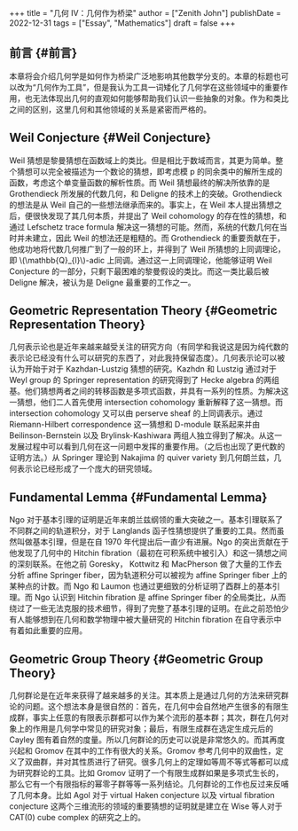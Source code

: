 +++
title = "几何 IV：几何作为桥梁"
author = ["Zenith John"]
publishDate = 2022-12-31
tags = ["Essay", "Mathematics"]
draft = false
+++

## 前言 {#前言}
本章将会介绍几何学是如何作为桥梁广泛地影响其他数学分支的。本章的标题也可以改为“几何作为工具”，但是我认为工具一词矮化了几何学在这些领域中的重要作用，也无法体现出几何的直观如何能够帮助我们认识一些抽象的对象。作为和类比之间的区别，这里几何和其他领域的关系是紧密而严格的。

## Weil Conjecture {#Weil Conjecture}
Weil 猜想是黎曼猜想在函数域上的类比。但是相比于数域而言，其更为简单。整个猜想可以完全被描述为一个数论的猜想，即考虑模 p 的同余类中的解所生成的函数，考虑这个单变量函数的解析性质。而 Weil 猜想最终的解决所依靠的是 Grothendieck 所发展的代数几何，和 Deligne 的技术上的突破。Grothendieck 的想法是从 Weil 自己的一些想法继承而来的。事实上，在 Weil 本人提出猜想之后，便很快发现了其几何本质，并提出了 Weil cohomology 的存在性的猜想，和通过 Lefschetz trace formula 解决这一猜想的可能。然而，系统的代数几何在当时并未建立，因此 Weil 的想法还是粗糙的。而 Grothendieck 的重要贡献在于，他成功地将代数几何推广到了一般的环上，并得到了 Weil 所猜想的上同调理论，即 \\(\mathbb{Q}_{l}\\)-adic 上同调。通过这一上同调理论，他能够证明 Weil Conjecture 的一部分，只剩下最困难的黎曼假设的类比。而这一类比最后被 Deligne 解决，被认为是 Deligne 最重要的工作之一。

## Geometric Representation Theory {#Geometric Representation Theory}
几何表示论也是近年来越来越受关注的研究方向（有同学和我说这是因为纯代数的表示论已经没有什么可以研究的东西了，对此我持保留态度）。几何表示论可以被认为开始于对于 Kazhdan-Lustzig 猜想的研究。Kazhdn 和 Lustzig 通过对于 Weyl group 的 Springer representation 的研究得到了 Hecke algebra 的两组基。他们猜想两者之间的转移函数是多项式函数，并具有一系列的性质。为解决这一猜想，他们二人首先使用 intersection cohomology 重新解释了这一猜想。而 intersection cohomology 又可以由 perserve sheaf 的上同调表示。通过 Riemann-Hilbert correspondence 这一猜想和 D-module 联系起来并由 Beilinson-Bernstein 以及 Brylinsk-Kashiwara 两组人独立得到了解决。从这一发展过程中可以看到几何在这一问题中发挥的重要作用。（之后也出现了更代数的证明方法。）从 Springer 理论到 Nakajima 的 quiver variety 到几何朗兰兹，几何表示论已经形成了一个庞大的研究领域。

## Fundamental Lemma {#Fundamental Lemma}
Ngo 对于基本引理的证明是近年来朗兰兹纲领的重大突破之一。基本引理联系了不同群之间的轨道积分，对于 Langlands 函子性猜想提供了重要的工具。然而虽然叫做基本引理，但是在自 1970 年代提出后一直少有进展。Ngo 的突出贡献在于他发现了几何中的 Hitchin fibration（最初在可积系统中被引入）和这一猜想之间的深刻联系。在他之前 Goresky， Kottwitz 和 MacPherson 做了大量的工作去分析 affine Springer fiber，因为轨道积分可以被视为 affine Springer fiber 上的某种点的计数。而 Ngo 和 Laumon 也通过更细致的分析证明了酉群上的基本引理。而 Ngo 认识到 Hitchin fibration 是 affine Springer fiber 的全局类比，从而绕过了一些无法克服的技术细节，得到了完整了基本引理的证明。在此之前恐怕少有人能够想到在几何和数学物理中被大量研究的 Hitchin fibration 在自守表示中有着如此重要的应用。

## Geometric Group Theory {#Geometric Group Theory}
几何群论是在近年来获得了越来越多的关注。其本质上是通过几何的方法来研究群论的问题。这个想法本身是很自然的：首先，在几何中会自然地产生很多的有限生成群，事实上任意的有限表示群都可以作为某个流形的基本群；其次，群在几何对象上的作用是几何学中常见的研究对象；最后，有限生成群在选定生成元后的 Cayley 图有着自然的度量。所以几何群论的历史可以说是非常悠久的。而其再度兴起和 Gromov 在其中的工作有很大的关系。Gromov 参考几何中的双曲性，定义了双曲群，并对其性质进行了研究。很多几何上的定理如等周不等式等都可以成为研究群论的工具。比如 Gromov 证明了一个有限生成群如果是多项式生长的，那么它有一个有限指标的幂零子群等等一系列结论。几何群论的工作也反过来反哺了几何本身。比如 Agol 对于 virtual Haken conjecture 以及 virtual fibration conjecture 这两个三维流形的领域的重要猜想的证明就是建立在 Wise 等人对于 CAT(0) cube complex 的研究之上的。
